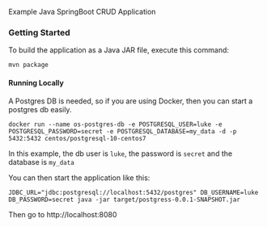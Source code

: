 Example Java SpringBoot CRUD Application 

### Getting Started

To build the application as a Java JAR file, execute this command:

`mvn package`

#### Running Locally

A Postgres DB is needed, so if you are using Docker, then you can start a postgres db easily.

`docker run --name os-postgres-db -e POSTGRESQL_USER=luke -e POSTGRESQL_PASSWORD=secret -e POSTGRESQL_DATABASE=my_data -d -p 5432:5432 centos/postgresql-10-centos7`

In this example, the db user is `luke`, the password is `secret` and the database is `my_data`

You can then start the application like this:

`JDBC_URL="jdbc:postgresql://localhost:5432/postgres" DB_USERNAME=luke DB_PASSWORD=secret java -jar target/postgress-0.0.1-SNAPSHOT.jar`

Then go to http://localhost:8080

